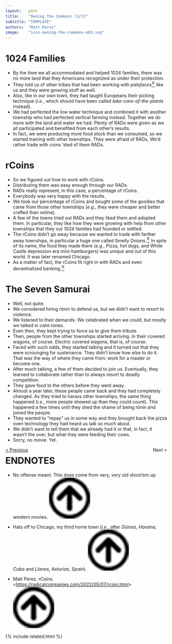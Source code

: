 ```yaml
---
layout:   post
title:    "Owning the Commons (3/3)"
subtitle: "TEMPLATE"
authors:  "Matt Perez"
image:    "icon-owning-the-commons-e03.svg"
---
```

<div style="display:none;">
  <p>Continued&hellip;</p>
</div>

<h1>1024 Families</h1>
 <ul>
  <li>By the time we all accommodated and helped 1024 families, there was no more land that they Americans recognized as under their protection.</li>
  <li>They told us of other tribes that had been working with <em>palefaces</em><a href="#en01"><sup id="bm01">&hairsp;&nabla;&hairsp;</sup></a> like us and they were growing stuff as well.</li>
  <li>Also, like in our own town, they had taught Europeans their picking technique (<em>i.e.</em>, which should have been called <em>take-care-of-the-plants</em> instead).</li>
  <li>We had perfected the low water technique and combined it with another township who had perfected vertical farming instead. Together we do more with the land and water we had. Plenty of <span class='_paradigm'>RAD</span>s were given as we all participated and benefited from each other&rsquo;s results.</li>
  <li>In fact, we were producing more food stock than we consumed, so we started training with other townships. They were afraid of <span class='_paradigm'>RAD</span>s, <span class="_quotespan">We&rsquo;d rather trade with coins ‘sted of them <span class='_paradigm'>RAD</span>s.</span></li>
 </ul>

<h1><span class="_paradigm">rCoins</span></h1>
 <ul>
  <li>So we figured out how to work with <span class="_paradigm">rCoins</span>.</li>
  <li>Distributing them was easy enough through our <span class='_paradigm'>RAD</span>s.</li>
  <li><span class='_paradigm'>RAD</span>s really represent, in this case, a percentage of <span class="_paradigm">rCoins</span>.</li>
  <li>Everybody was very happy with the results.</li>
  <li>We took our percentage of <span class="_paradigm">rCoins</span> and bought some of the goodies that came from those other townships (<em>e.g.</em>, they were cheaper and better crafted than online).</li>
  <li>A few of the towns tried out <span class='_paradigm'>RAD</span>s and they liked them and adopted them. In particular, they like how they were growing with help from other townships that they our 1024 families had founded or settled.</li>
  <li>The <span class="_paradigm">rCoins</span> didn&rsquo;t go away because we wanted to trade with farther away townships, in particular a huge one called Smelly Onions.<a href="#en02"><sup id="bm02">&hairsp;&nabla;&hairsp;</sup></a> In spite of its name, the food they made there (<em>e.g.</em>, Pizza, hot dogs, and White Castle depression era mini-hamburgers) was unique and out of this world. It was later renamed Chicago.</li>
  <li>As a matter of fact, the <span class="_paradigm">rCoins</span> fit right in with <span class='_paradigm'>RAD</span>s and even decentralized banking.<a href="#en03"><sup id="bm03">&hairsp;&nabla;&hairsp;</sup></a></li>
 </ul>

<h1>The Seven Samurai</h1>
 <ul>
  <li>Well, not quite.</li>
  <li>We considered hiring r&otilde;nin to defend us, but we didn&rsquo;t want to resort to violence.</li>
  <li>We listened to their demands. We celebrated when we could, but mostly we talked in calm tones.</li>
  <li>Even then, they kept trying to force us to give them tribute.</li>
  <li>Then, people from the other townships started arriving. In their covered wagons, of course. Electric covered wagons, that is, of course.</li>
  <li>Faced with such odds, they started talking and it turned out that they were scrounging for sustenance. They didn&rsquo;t know how else to do it. That was the way of where they came from: work for a master or become one.</li>
  <li>After much talking, a few of them decided to join us. Eventually, they learned to collaborate rather than to always resort to deadly competition.</li>
  <li>They gave food to the others before they went away.</li>
  <li>Almost a year later, these people came back and they had completely changed. As they tried to harass other townships, the same thing happened (<em>i.e.</em>, more people showed up than they could count). This happened a few times until they shed the shame of being rōnin and joined the people.</li>
  <li>They wanted to “repay” us in some way and they brought back the pizza oven technology they had heard us talk so much about.</li>
  <li>We didn&rsquo;t want to tell them that we already had it or that, in fact, it wasn&rsquo;t the over, but what they were feeding their cows.</li>
  <li>Sorry, no movie. Yet.</li>
 </ul>

<div class="_next">
 <span style="float:left; " ><a href="https://radicalcompanies.com/2023/01/09/e02-owning-the-commons">&lt; Previous</a></span>
 <span style="float:right; ">                                                                                 Next &gt;</span>
</div>

<h1 class="_section">ENDNOTES</h1>
 <ul>
  <li id="en01">
   <p class="_list-item">
    No offense meant. This does come from very, <em>very</em> old shoot&rsquo;em up western movies.
    <a class="_uparrow" href="#bm01"><img src="/assets/img/arrow-up-icon.png"></a>
   </p>
  </li>
  <li id="en02">
   <p class="_list-item">
    Hats off to Chicago, my third home town (<em>i.e.</em>, after <em>Güines, Havana, Cuba</em> and <em>Llanes, Asturias, Spain</em>).
    <a class="_uparrow" href="#bm02"><img src="/assets/img/arrow-up-icon.png"></a>
   </p>
  </li>
  <li id="en03">
   <p class="_list-item">
    Matt Perez.
    <em>rCoins</em>.
    &lt;<a href="https://radicalcompanies.com/2022/05/07/rcoin.html" target="_blank">https://radicalcompanies.com/2022/05/07/rcoin.html</a>&gt;
    <a class="_uparrow" href="#bm03"><img src="/assets/img/arrow-up-icon.png"></a>
   </p>
  </li>
 </ul>

{% include related.html %}
